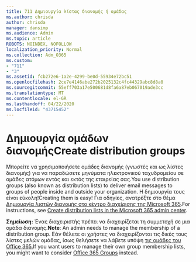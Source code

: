 ```yaml
---
title: 711 Δημιουργία λίστας διανομής ή ομάδας
ms.author: chrisda
author: chrisda
manager: dansimp
ms.audience: Admin
ms.topic: article
ROBOTS: NOINDEX, NOFOLLOW
localization_priority: Normal
ms.collection: Adm_O365
ms.custom:
- "711"
- "3"
ms.assetid: fcb272e6-1a2e-4299-be0d-55934e72bc51
ms.openlocfilehash: 2ce7e4146abe272b2025132c4fc44329abc8d8a0
ms.sourcegitcommit: 55eff703a17e500681d8fa6a87eb067019ade3cc
ms.translationtype: MT
ms.contentlocale: el-GR
ms.lasthandoff: 04/22/2020
ms.locfileid: "43715452"
---
```

# <a name="create-distribution-groups"></a><span data-ttu-id="be536-102">Δημιουργία ομάδων διανομής</span><span class="sxs-lookup"><span data-stu-id="be536-102">Create distribution groups</span></span>

<span data-ttu-id="be536-103">Μπορείτε να χρησιμοποιήσετε ομάδες διανομής (γνωστές και ως λίστες διανομής) για να παραδώσετε μηνύματα ηλεκτρονικού ταχυδρομείου σε ομάδες ατόμων εντός και εκτός της εταιρείας σας.</span><span class="sxs-lookup"><span data-stu-id="be536-103">You use distribution groups (also known as distribution lists) to deliver email messages to groups of people inside and outside your organization.</span></span> <span data-ttu-id="be536-104">Η δημιουργία τους είναι εύκολη!</span><span class="sxs-lookup"><span data-stu-id="be536-104">Creating them is easy!</span></span> <span data-ttu-id="be536-105">Για οδηγίες, ανατρέξτε στο θέμα [Δημιουργία λιστών διανομής στο κέντρο διαχείρισης της Microsoft 365](https://docs.microsoft.com/office365/admin/setup/create-distribution-lists).</span><span class="sxs-lookup"><span data-stu-id="be536-105">For instructions, see [Create distribution lists in the Microsoft 365 admin center](https://docs.microsoft.com/office365/admin/setup/create-distribution-lists).</span></span>

<span data-ttu-id="be536-106">**Σημείωση:** Ένας διαχειριστής πρέπει να διαχειρίζεται τη συμμετοχή σε μια ομάδα διανομής.</span><span class="sxs-lookup"><span data-stu-id="be536-106">**Note**: An admin needs to manage the membership of a distribution group.</span></span> <span data-ttu-id="be536-107">Εάν θέλετε οι χρήστες να διαχειρίζονται τις δικές τους λίστες μελών ομάδας, ίσως θελήσετε να λάβετε υπόψη [τις ομάδες του Office 365.](https://support.office.com/article/b565caa1-5c40-40ef-9915-60fdb2d97fa2)</span><span class="sxs-lookup"><span data-stu-id="be536-107">If you want users to manage their own group membership lists, you might want to consider [Office 365 Groups](https://support.office.com/article/b565caa1-5c40-40ef-9915-60fdb2d97fa2) instead.</span></span>
